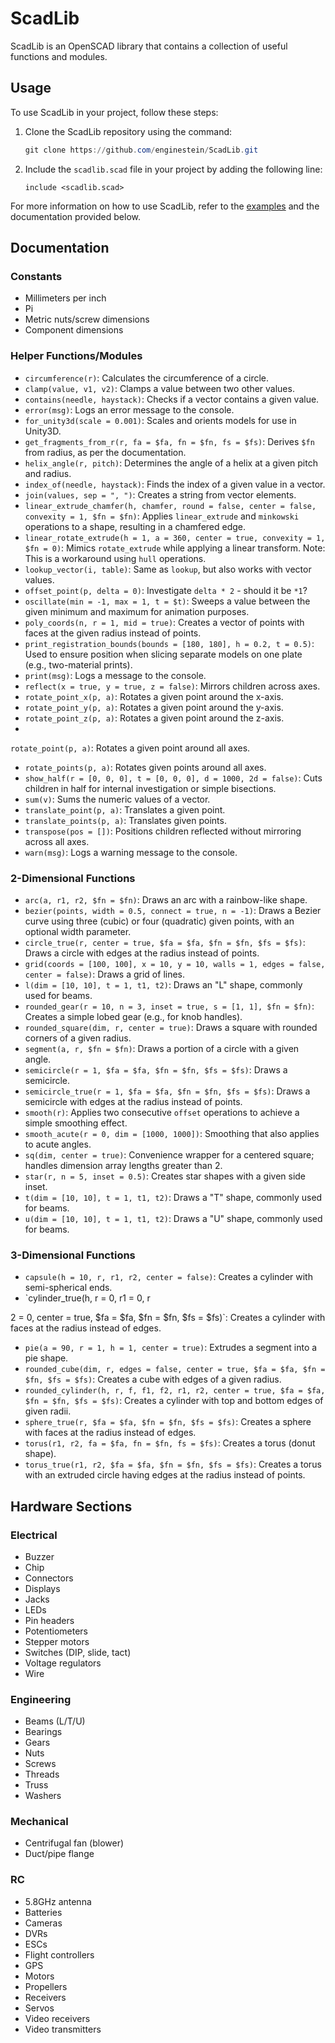 # ScadLib

ScadLib is an OpenSCAD library that contains a collection of useful functions and modules.

## Usage

To use ScadLib in your project, follow these steps:

1. Clone the ScadLib repository using the command:
   ```powershell
   git clone https://github.com/enginestein/ScadLib.git
   ```

2. Include the `scadlib.scad` file in your project by adding the following line:
   ```openscad
   include <scadlib.scad>
   ```

For more information on how to use ScadLib, refer to the [examples](https://github.com/enginestein/ScadLib/blob/main/examples.scad) and the documentation provided below.

## Documentation

### Constants

* Millimeters per inch
* Pi
* Metric nuts/screw dimensions
* Component dimensions

### Helper Functions/Modules

* `circumference(r)`: Calculates the circumference of a circle.
* `clamp(value, v1, v2)`: Clamps a value between two other values.
* `contains(needle, haystack)`: Checks if a vector contains a given value.
* `error(msg)`: Logs an error message to the console.
* `for_unity3d(scale = 0.001)`: Scales and orients models for use in Unity3D.
* `get_fragments_from_r(r, fa = $fa, fn = $fn, fs = $fs)`: Derives `$fn` from radius, as per the documentation.
* `helix_angle(r, pitch)`: Determines the angle of a helix at a given pitch and radius.
* `index_of(needle, haystack)`: Finds the index of a given value in a vector.
* `join(values, sep = ", ")`: Creates a string from vector elements.
* `linear_extrude_chamfer(h, chamfer, round = false, center = false, convexity = 1, $fn = $fn)`: Applies `linear_extrude` and `minkowski` operations to a shape, resulting in a chamfered edge.
* `linear_rotate_extrude(h = 1, a = 360, center = true, convexity = 1, $fn = 0)`: Mimics `rotate_extrude` while applying a linear transform. Note: This is a workaround using `hull` operations.
* `lookup_vector(i, table)`: Same as `lookup`, but also works with vector values.
* `offset_point(p, delta = 0)`: Investigate `delta * 2` - should it be `*1`?
* `oscillate(min = -1, max = 1, t = $t)`: Sweeps a value between the given minimum and maximum for animation purposes.
* `poly_coords(n, r = 1, mid = true)`: Creates a vector of points with faces at the given radius instead of points.
* `print_registration_bounds(bounds = [180, 180], h = 0.2, t = 0.5)`: Used to ensure position when slicing separate models on one plate (e.g., two-material prints).
* `print(msg)`: Logs a message to the console.
* `reflect(x = true, y = true, z = false)`: Mirrors children across axes.
* `rotate_point_x(p, a)`: Rotates a given point around the x-axis.
* `rotate_point_y(p, a)`: Rotates a given point around the y-axis.
* `rotate_point_z(p, a)`: Rotates a given point around the z-axis.
*

 `rotate_point(p, a)`: Rotates a given point around all axes.
* `rotate_points(p, a)`: Rotates given points around all axes.
* `show_half(r = [0, 0, 0], t = [0, 0, 0], d = 1000, 2d = false)`: Cuts children in half for internal investigation or simple bisections.
* `sum(v)`: Sums the numeric values of a vector.
* `translate_point(p, a)`: Translates a given point.
* `translate_points(p, a)`: Translates given points.
* `transpose(pos = [])`: Positions children reflected without mirroring across all axes.
* `warn(msg)`: Logs a warning message to the console.

### 2-Dimensional Functions

* `arc(a, r1, r2, $fn = $fn)`: Draws an arc with a rainbow-like shape.
* `bezier(points, width = 0.5, connect = true, n = -1)`: Draws a Bezier curve using three (cubic) or four (quadratic) given points, with an optional width parameter.
* `circle_true(r, center = true, $fa = $fa, $fn = $fn, $fs = $fs)`: Draws a circle with edges at the radius instead of points.
* `grid(coords = [100, 100], x = 10, y = 10, walls = 1, edges = false, center = false)`: Draws a grid of lines.
* `l(dim = [10, 10], t = 1, t1, t2)`: Draws an "L" shape, commonly used for beams.
* `rounded_gear(r = 10, n = 3, inset = true, s = [1, 1], $fn = $fn)`: Creates a simple lobed gear (e.g., for knob handles).
* `rounded_square(dim, r, center = true)`: Draws a square with rounded corners of a given radius.
* `segment(a, r, $fn = $fn)`: Draws a portion of a circle with a given angle.
* `semicircle(r = 1, $fa = $fa, $fn = $fn, $fs = $fs)`: Draws a semicircle.
* `semicircle_true(r = 1, $fa = $fa, $fn = $fn, $fs = $fs)`: Draws a semicircle with edges at the radius instead of points.
* `smooth(r)`: Applies two consecutive `offset` operations to achieve a simple smoothing effect.
* `smooth_acute(r = 0, dim = [1000, 1000])`: Smoothing that also applies to acute angles.
* `sq(dim, center = true)`: Convenience wrapper for a centered square; handles dimension array lengths greater than 2.
* `star(r, n = 5, inset = 0.5)`: Creates star shapes with a given side inset.
* `t(dim = [10, 10], t = 1, t1, t2)`: Draws a "T" shape, commonly used for beams.
* `u(dim = [10, 10], t = 1, t1, t2)`: Draws a "U" shape, commonly used for beams.

### 3-Dimensional Functions

* `capsule(h = 10, r, r1, r2, center = false)`: Creates a cylinder with semi-spherical ends.
* `cylinder_true(h, r = 0, r1 = 0, r

2 = 0, center = true, $fa = $fa, $fn = $fn, $fs = $fs)`: Creates a cylinder with faces at the radius instead of edges.
* `pie(a = 90, r = 1, h = 1, center = true)`: Extrudes a segment into a pie shape.
* `rounded_cube(dim, r, edges = false, center = true, $fa = $fa, $fn = $fn, $fs = $fs)`: Creates a cube with edges of a given radius.
* `rounded_cylinder(h, r, f, f1, f2, r1, r2, center = true, $fa = $fa, $fn = $fn, $fs = $fs)`: Creates a cylinder with top and bottom edges of given radii.
* `sphere_true(r, $fa = $fa, $fn = $fn, $fs = $fs)`: Creates a sphere with faces at the radius instead of edges.
* `torus(r1, r2, fa = $fa, fn = $fn, fs = $fs)`: Creates a torus (donut shape).
* `torus_true(r1, r2, $fa = $fa, $fn = $fn, $fs = $fs)`: Creates a torus with an extruded circle having edges at the radius instead of points.

## Hardware Sections

### Electrical

* Buzzer
* Chip
* Connectors
* Displays
* Jacks
* LEDs
* Pin headers
* Potentiometers
* Stepper motors
* Switches (DIP, slide, tact)
* Voltage regulators
* Wire

### Engineering

* Beams (L/T/U)
* Bearings
* Gears
* Nuts
* Screws
* Threads
* Truss
* Washers

### Mechanical

* Centrifugal fan (blower)
* Duct/pipe flange

### RC

* 5.8GHz antenna
* Batteries
* Cameras
* DVRs
* ESCs
* Flight controllers
* GPS
* Motors
* Propellers
* Receivers
* Servos
* Video receivers
* Video transmitters
